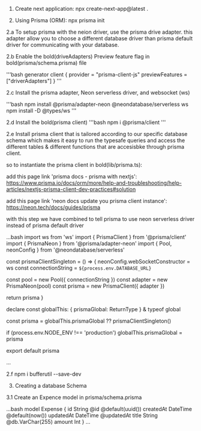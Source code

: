 1. Create next application: npx create-next-app@latest .

2. Using Prisma (ORM): npx prisma init

2.a To setup prisma with the neion driver, use the prisma drive adapter. this adapter allow you to choose a different database driver than prisma default driver for communicating with your database.

2.b Enable the bold(driveAdapters) Preview feature flag in bold(prisma/schema.prisma) file

'''bash
generator client {
  provider = "prisma-client-js"
  previewFeatures = ["driverAdapters"]
}
'''

2.c Install the prisma adapter, Neon serverless driver, and websocket (ws)

'''bash
npm install @prisma/adapter-neon @neondatabase/serverless ws
npm install -D @types/ws
'''

2.d Install the bold(prisma client)
'''bash 
npm i @prisma/client
'''

2.e  Install prisma client that is tailored according to our specific database schema which makes it easy to run the typesafe queries and access the different tables & different functions that are accesisbke through prisma client.

so to instantiate the prisma client in bold(lib/prisma.ts):

add this page link 'prisma docs - prisma with nextjs': https://www.prisma.io/docs/orm/more/help-and-troubleshooting/help-articles/nextjs-prisma-client-dev-practices#solution

add this page link 'neon docs update you prisma client instance': https://neon.tech/docs/guides/prisma

with this step we have combined to tell prisma to use neon serverless driver instead of prisma default driver

...bash
import ws from 'ws'
import { PrismaClient } from '@prisma/client'
import { PrismaNeon } from '@prisma/adapter-neon'
import { Pool, neonConfig } from '@neondatabase/serverless'

const prismaClientSingleton = () => {
  neonConfig.webSocketConstructor = ws
  const connectionString = `${process.env.DATABASE_URL}`

  const pool = new Pool({ connectionString })
  const adapter = new PrismaNeon(pool)
  const prisma = new PrismaClient({ adapter })

  return prisma
}

declare const globalThis: {
  prismaGlobal: ReturnType<typeof prismaClientSingleton>
} & typeof global

const prisma = globalThis.prismaGlobal ?? prismaClientSingleton()

if (process.env.NODE_ENV !== 'production') globalThis.prismaGlobal = prisma

export default prisma

...

2.f npm i bufferutil --save-dev


3. Creating a database Schema

3.1 Create an Expence model in prisma/schema.prisma

...bash
model Expense {
    id        String    @id @default(uuid())
    createdAt DateTime  @default(now())
    updatedAt DateTime  @updatedAt
    title     String    @db.VarChar(255)
    amount    Int
}
...